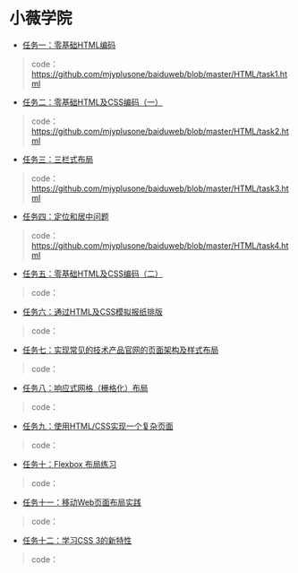 # 小薇学院
* [任务一：零基础HTML编码](http://ife.baidu.com/course/detail/id/90)

>code：https://github.com/mjyplusone/baiduweb/blob/master/HTML/task1.html

* [任务二：零基础HTML及CSS编码（一）](http://ife.baidu.com/course/detail/id/92)

>code：https://github.com/mjyplusone/baiduweb/blob/master/HTML/task2.html

* [任务三：三栏式布局](ife.baidu.com/course/detail/id/94)

>code：https://github.com/mjyplusone/baiduweb/blob/master/HTML/task3.html

* [任务四：定位和居中问题](http://ife.baidu.com/course/detail/id/95)

>code：https://github.com/mjyplusone/baiduweb/blob/master/HTML/task4.html

* [任务五：零基础HTML及CSS编码（二）](http://ife.baidu.com/course/detail/id/96)

>code：

* [任务六：通过HTML及CSS模拟报纸排版](http://ife.baidu.com/course/detail/id/99)

>code：

* [任务七：实现常见的技术产品官网的页面架构及样式布局](http://ife.baidu.com/course/detail/id/102)

>code：

* [任务八：响应式网格（栅格化）布局](http://ife.baidu.com/course/detail/id/104)

>code：

* [任务九：使用HTML/CSS实现一个复杂页面](http://ife.baidu.com/course/detail/id/113)

>code：

* [任务十：Flexbox 布局练习](http://ife.baidu.com/course/detail/id/114)

>code：

* [任务十一：移动Web页面布局实践](http://ife.baidu.com/course/detail/id/116)

>code：

* [任务十二：学习CSS 3的新特性](http://ife.baidu.com/course/detail/id/117)

>code：